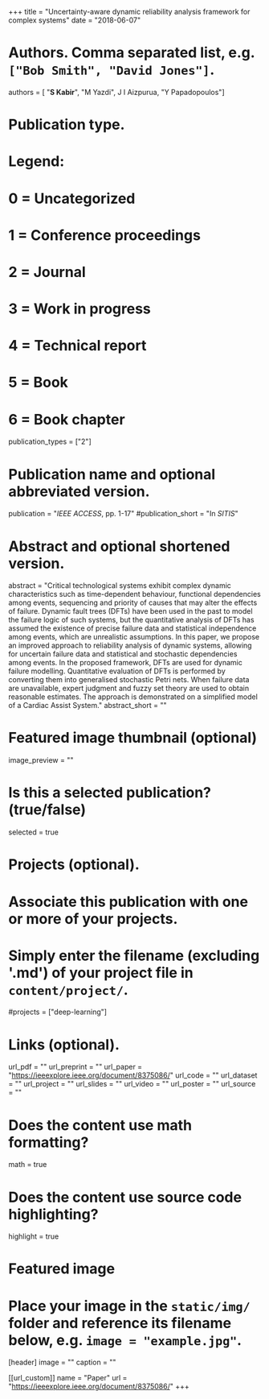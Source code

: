 +++
title = "Uncertainty-aware dynamic reliability analysis framework for complex systems"
date = "2018-06-07"

# Authors. Comma separated list, e.g. `["Bob Smith", "David Jones"]`.
authors = [ "**S Kabir**", "M Yazdi", J I Aizpurua, "Y Papadopoulos"]

# Publication type.
# Legend:
# 0 = Uncategorized
# 1 = Conference proceedings
# 2 = Journal
# 3 = Work in progress
# 4 = Technical report
# 5 = Book
# 6 = Book chapter
publication_types = ["2"]

# Publication name and optional abbreviated version.
publication = "*IEEE ACCESS*, pp. 1-17"
#publication_short = "In *SITIS*"

# Abstract and optional shortened version.
abstract = "Critical technological systems exhibit complex dynamic characteristics such as time-dependent behaviour, functional dependencies among events, sequencing and priority of causes that may alter the effects of failure. Dynamic fault trees (DFTs) have been used in the past to model the failure logic of such systems, but the quantitative analysis of DFTs has assumed the existence of precise failure data and statistical independence among events, which are unrealistic assumptions. In this paper, we propose an improved approach to reliability analysis of dynamic systems, allowing for uncertain failure data and statistical and stochastic dependencies among events. In the proposed framework, DFTs are used for dynamic failure modelling. Quantitative evaluation of DFTs is performed by converting them into generalised stochastic Petri nets. When failure data are unavailable, expert judgment and fuzzy set theory are used to obtain reasonable estimates. The approach is demonstrated on a simplified model of a Cardiac Assist System."
abstract_short = ""

# Featured image thumbnail (optional)
image_preview = ""

# Is this a selected publication? (true/false)
selected = true

# Projects (optional).
#   Associate this publication with one or more of your projects.
#   Simply enter the filename (excluding '.md') of your project file in `content/project/`.
#projects = ["deep-learning"]

# Links (optional).
url_pdf = ""
url_preprint = ""
url_paper = "https://ieeexplore.ieee.org/document/8375086/"
url_code = ""
url_dataset = ""
url_project = ""
url_slides = ""
url_video = ""
url_poster = ""
url_source = ""

# Does the content use math formatting?
math = true

# Does the content use source code highlighting?
highlight = true

# Featured image
# Place your image in the `static/img/` folder and reference its filename below, e.g. `image = "example.jpg"`.
[header]
image = ""
caption = ""

[[url_custom]]
    name = "Paper"
    url = "https://ieeexplore.ieee.org/document/8375086/"
+++
